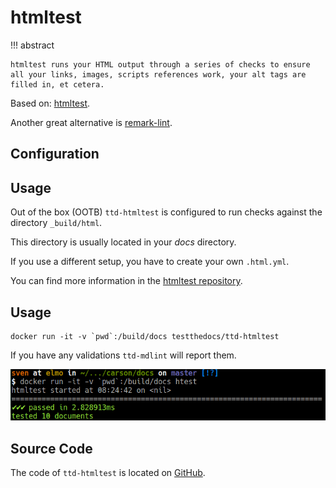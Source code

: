 # htmltest

!!! abstract

    htmltest runs your HTML output through a series of checks to ensure all your links, images, scripts references work, your alt tags are filled in, et cetera.

Based on: [htmltest](https://github.com/wjdp/htmltest).

Another great alternative is [remark-lint](https://github.com/remarkjs/remark-lint).

## Configuration

## Usage

Out of the box (OOTB) `ttd-htmltest` is configured to run checks against the directory ``_build/html``.

This directory is usually located in your *docs* directory.

If you use a different setup, you have to create your own ``.html.yml``.

You can find more information in the [htmltest repository](https://github.com/wjdp/htmltest).

## Usage

```console
docker run -it -v `pwd`:/build/docs testthedocs/ttd-htmltest
```

If you have any validations `ttd-mdlint` will report them.

![A Gif with example](docs/_static/ttd-htmltest.png)

## Source Code

The code of `ttd-htmltest` is located on [GitHub](https://github.com/testthedocs/rakpart/tree/master/ttd-htmltest).
